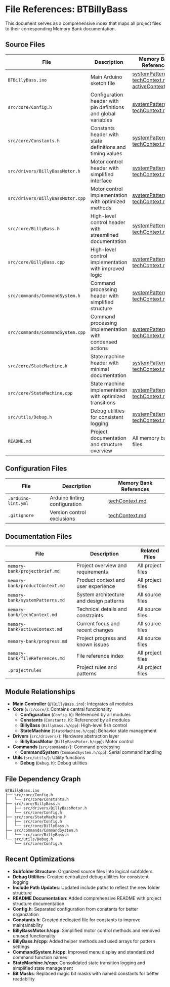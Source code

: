 # File References: BTBillyBass

This document serves as a comprehensive index that maps all project files to their corresponding Memory Bank documentation.

## Source Files

| File | Description | Memory Bank References |
|------|-------------|------------------------|
| `BTBillyBass.ino` | Main Arduino sketch file | [systemPatterns.md](systemPatterns.md), [techContext.md](techContext.md), [activeContext.md](activeContext.md) |
| `src/core/Config.h` | Configuration header with pin definitions and global variables | [systemPatterns.md](systemPatterns.md), [techContext.md](techContext.md) |
| `src/core/Constants.h` | Constants header with state definitions and timing values | [systemPatterns.md](systemPatterns.md), [techContext.md](techContext.md) |
| `src/drivers/BillyBassMotor.h` | Motor control header with simplified interface | [systemPatterns.md](systemPatterns.md), [techContext.md](techContext.md) |
| `src/drivers/BillyBassMotor.cpp` | Motor control implementation with optimized methods | [systemPatterns.md](systemPatterns.md), [techContext.md](techContext.md) |
| `src/core/BillyBass.h` | High-level control header with streamlined documentation | [systemPatterns.md](systemPatterns.md), [techContext.md](techContext.md) |
| `src/core/BillyBass.cpp` | High-level control implementation with improved logic | [systemPatterns.md](systemPatterns.md), [techContext.md](techContext.md) |
| `src/commands/CommandSystem.h` | Command processing header with simplified structure | [systemPatterns.md](systemPatterns.md), [techContext.md](techContext.md) |
| `src/commands/CommandSystem.cpp` | Command processing implementation with condensed actions | [systemPatterns.md](systemPatterns.md), [techContext.md](techContext.md) |
| `src/core/StateMachine.h` | State machine header with minimal documentation | [systemPatterns.md](systemPatterns.md), [techContext.md](techContext.md) |
| `src/core/StateMachine.cpp` | State machine implementation with optimized transitions | [systemPatterns.md](systemPatterns.md), [techContext.md](techContext.md) |
| `src/utils/Debug.h` | Debug utilities for consistent logging | [systemPatterns.md](systemPatterns.md), [techContext.md](techContext.md) |
| `README.md` | Project documentation and structure overview | All memory bank files |

## Configuration Files

| File | Description | Memory Bank References |
|------|-------------|------------------------|
| `.arduino-lint.yml` | Arduino linting configuration | [techContext.md](techContext.md) |
| `.gitignore` | Version control exclusions | [techContext.md](techContext.md) |

## Documentation Files

| File | Description | Related Files |
|------|-------------|---------------|
| `memory-bank/projectbrief.md` | Project overview and requirements | All project files |
| `memory-bank/productContext.md` | Product context and user experience | All project files |
| `memory-bank/systemPatterns.md` | System architecture and design patterns | All source files |
| `memory-bank/techContext.md` | Technical details and constraints | All source files |
| `memory-bank/activeContext.md` | Current focus and recent changes | All source files |
| `memory-bank/progress.md` | Project progress and known issues | All source files |
| `memory-bank/fileReferences.md` | File reference index | All project files |
| `.projectrules` | Project rules and patterns | All project files |

## Module Relationships

- **Main Controller** (`BTBillyBass.ino`): Integrates all modules
- **Core** (`src/core/`): Contains central functionality
  - **Configuration** (`Config.h`): Referenced by all modules
  - **Constants** (`Constants.h`): Referenced by all modules
  - **BillyBass** (`BillyBass.h/cpp`): High-level fish control
  - **StateMachine** (`StateMachine.h/cpp`): Behavior state management
- **Drivers** (`src/drivers/`): Hardware abstraction layer
  - **BillyBassMotor** (`BillyBassMotor.h/cpp`): Motor control
- **Commands** (`src/commands/`): Command processing
  - **CommandSystem** (`CommandSystem.h/cpp`): Serial command handling
- **Utils** (`src/utils/`): Utility functions
  - **Debug** (`Debug.h`): Debug utilities

## File Dependency Graph

``` mermaid
BTBillyBass.ino
├── src/core/Config.h
│   └── src/core/Constants.h
├── src/core/BillyBass.h
│   ├── src/drivers/BillyBassMotor.h
│   └── src/core/Config.h
├── src/core/StateMachine.h
│   ├── src/core/Config.h
│   └── src/core/BillyBass.h
├── src/commands/CommandSystem.h
│   └── src/core/BillyBass.h
└── src/utils/Debug.h
    └── src/core/Config.h
```

## Recent Optimizations

- **Subfolder Structure**: Organized source files into logical subfolders
- **Debug Utilities**: Created centralized debug utilities for consistent logging
- **Include Path Updates**: Updated include paths to reflect the new folder structure
- **README Documentation**: Added comprehensive README with project structure documentation
- **Config.h**: Separated configuration from constants for better organization
- **Constants.h**: Created dedicated file for constants to improve maintainability
- **BillyBassMotor.h/cpp**: Simplified motor control methods and removed unused functionality
- **BillyBass.h/cpp**: Added helper methods and used arrays for pattern settings
- **CommandSystem.h/cpp**: Improved menu display and standardized command function names
- **StateMachine.h/cpp**: Consolidated state transition logging and simplified state management
- **Bit Masks**: Replaced magic bit masks with named constants for better readability
